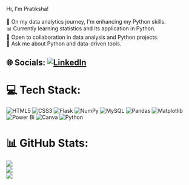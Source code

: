Hi, I'm Pratiksha!<br><br>🌱 On my data analytics journey, I'm enhancing my Python skills.<br>📊 Currently learning statistics and its application in Python.<br>🤝 Open to collaboration in data analysis and Python projects.<br>💬 Ask me about Python and data-driven tools.


## 🌐 Socials: [![LinkedIn](https://img.shields.io/badge/LinkedIn-%230077B5.svg?logo=linkedin&logoColor=white)](https://linkedin.com/in/pratikshasunki) 

# 💻 Tech Stack:
![HTML5](https://img.shields.io/badge/html5-%23E34F26.svg?style=flat&logo=html5&logoColor=white) ![CSS3](https://img.shields.io/badge/css3-%231572B6.svg?style=flat&logo=css3&logoColor=white) ![Flask](https://img.shields.io/badge/flask-%23000.svg?style=flat&logo=flask&logoColor=white) ![NumPy](https://img.shields.io/badge/numpy-%23013243.svg?style=flat&logo=numpy&logoColor=white) ![MySQL](https://img.shields.io/badge/mysql-4479A1.svg?style=flat&logo=mysql&logoColor=white) ![Pandas](https://img.shields.io/badge/pandas-%23150458.svg?style=flat&logo=pandas&logoColor=white) ![Matplotlib](https://img.shields.io/badge/Matplotlib-%23ffffff.svg?style=flat&logo=Matplotlib&logoColor=black) ![Power Bi](https://img.shields.io/badge/power_bi-F2C811?style=flat&logo=powerbi&logoColor=black) ![Canva](https://img.shields.io/badge/Canva-%2300C4CC.svg?style=flat&logo=Canva&logoColor=white) ![Python](https://img.shields.io/badge/python-3670A0?style=flat&logo=python&logoColor=ffdd54)
# 📊 GitHub Stats:
![](https://github-readme-stats.vercel.app/api?username=sunkipratiksha&theme=default&hide_border=false&include_all_commits=false&count_private=false)<br/>
![](https://github-readme-streak-stats.herokuapp.com/?user=sunkipratiksha&theme=default&hide_border=false)<br/>
![](https://github-readme-stats.vercel.app/api/top-langs/?username=sunkipratiksha&theme=default&hide_border=false&include_all_commits=false&count_private=false&layout=compact)

